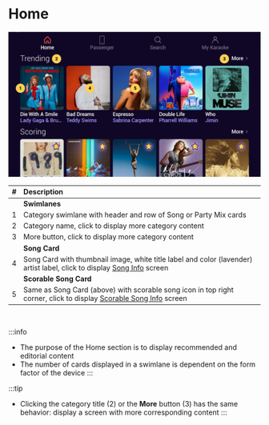 # Home

![Home](./img/home.png)

|   # | Description                                                                                                            |
| --: | :--------------------------------------------------------------------------------------------------------------------- |
|     | **Swimlanes**                                                                                                          |
|   1 | Category swimlane with header and row of Song or Party Mix cards                                                       |
|   2 | Category name, click to display more category content                                                                  |
|   3 | More button, click to display more category content                                                                  |
|     | **Song Card**                                                                                                          |
|   4 | Song Card with thumbnail image, white title label and color (lavender) artist label, click to display [Song Info](./Song%20Info.md) screen |
|     | **Scorable Song Card**                                                                                                     |
|   5 | Same as Song Card (above) with scorable song icon in top right corner, click to display [Scorable Song Info](../Scoring/Scorable%20Song%20Info.md) screen |

<p>&nbsp;</p>

:::info
- The purpose of the Home section is to display recommended and editorial content
- The number of cards displayed in a swimlane is dependent on the form factor of the device
:::

<!-- Favorites and History swimlanes (appear on Home when populated) -->

:::tip
- Clicking the category title (2) or the **More** button (3) has the same behavior: display a screen with more corresponding content
:::